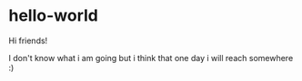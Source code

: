 # hello-world

Hi friends!

I don't know what i am going but i think that one day i will reach somewhere :)
